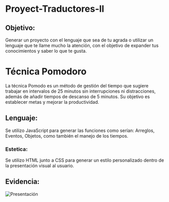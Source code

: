 # Proyect-Traductores-ll
## Objetivo:
Generar un proyecto con el lenguaje que sea de tu agrada o utilizar un lenguaje que te llame mucho la atención, con el objetivo de expander tus conocimientos y saber lo que te gusta.

# Técnica Pomodoro
La técnica Pomodo es un método de gestión del tiempo que sugiere trabajar en intervalos de 25 minutos sin interrupciones ni distracciones, además de añadir tiempos de descanso de 5 minutos.
Su objetivo es establecer metas y mejorar la productividad.

## Lenguaje:
Se utilizo JavaScript para generar las funciones como serían: Arreglos, Eventos, Objetos, como también el manejo de los tiempos.

### Estetica:
Se utilizo HTML junto a CSS para generar un estilo personalizado dentro de la presentación visual al usuario.

## Evidencia:
![Presentación](https://github.com/HugoJz/Proyect-Traductores-ll/assets/84484618/26df5c79-a7f2-4b48-b977-5e60f00d2138)
